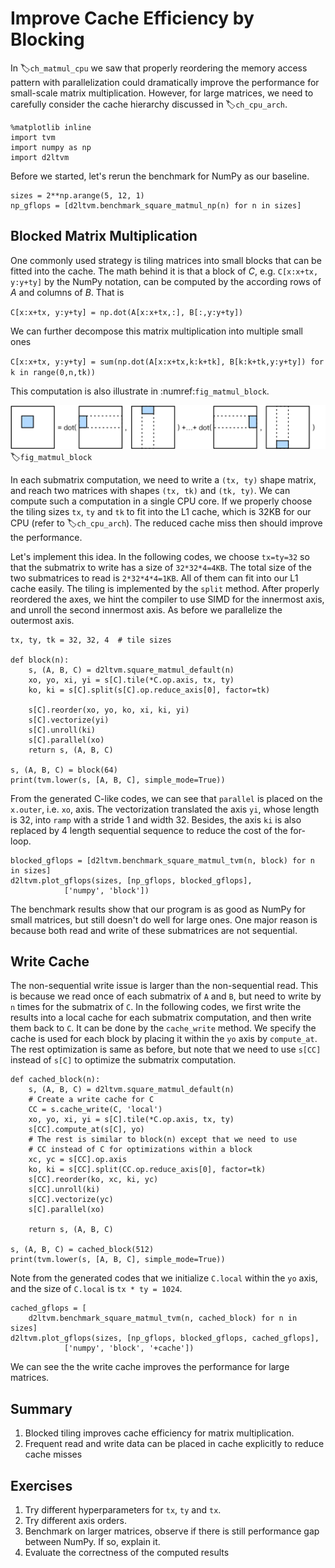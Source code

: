 # Improve Cache Efficiency by Blocking

In :label:`ch_matmul_cpu` we saw that properly reordering the memory access pattern with parallelization could dramatically improve the performance for small-scale matrix multiplication. However, for large matrices, we need to carefully consider the cache hierarchy discussed in :label:`ch_cpu_arch`. 


```{.python .input}
%matplotlib inline
import tvm
import numpy as np
import d2ltvm 
```

Before we started, let's rerun the benchmark for NumPy as our baseline. 

```{.python .input}
sizes = 2**np.arange(5, 12, 1)
np_gflops = [d2ltvm.benchmark_square_matmul_np(n) for n in sizes]
```

## Blocked Matrix Multiplication 

One commonly used strategy is tiling matrices into small blocks that can be fitted into the cache. 
The math behind it is that a block of $C$, e.g. `C[x:x+tx, y:y+ty]` by the NumPy notation, can be computed by the according rows of $A$ and columns of $B$. That is

``C[x:x+tx, y:y+ty] = np.dot(A[x:x+tx,:], B[:,y:y+ty])``

We can further decompose this matrix multiplication into multiple small ones

``C[x:x+tx, y:y+ty] = sum(np.dot(A[x:x+tx,k:k+tk], B[k:k+tk,y:y+ty]) for k in range(0,n,tk))``

This computation is also illustrate in :numref:`fig_matmul_block`. 

![](../img/matmul_block.svg)
:label:`fig_matmul_block`

In each submatrix computation, we need to write a `(tx, ty)` shape matrix, and reach two matrices with shapes `(tx, tk)` and `(tk, ty)`. We can compute such a computation in a single CPU core. If we properly choose the tiling sizes `tx`, `ty` and `tk` to fit into the L1 cache, which is 32KB for our CPU (refer to :label:`ch_cpu_arch`). The reduced cache miss then should improve the performance. 

Let's implement this idea. In the following codes, we choose `tx=ty=32` so that the submatrix to write has a size of `32*32*4=4KB`. The total size of the two submatrices to read is `2*32*4*4=1KB`. All of them can fit into our L1 cache easily. The tiling is implemented by the `split` method. After properly reordered the axes, we hint the compiler to use SIMD for the innermost axis, and unroll the second innermost axis. As before we parallelize the outermost axis.  

```{.python .input}
tx, ty, tk = 32, 32, 4  # tile sizes

def block(n):
    s, (A, B, C) = d2ltvm.square_matmul_default(n)   
    xo, yo, xi, yi = s[C].tile(*C.op.axis, tx, ty)
    ko, ki = s[C].split(s[C].op.reduce_axis[0], factor=tk)

    s[C].reorder(xo, yo, ko, xi, ki, yi)
    s[C].vectorize(yi)
    s[C].unroll(ki)
    s[C].parallel(xo)
    return s, (A, B, C)

s, (A, B, C) = block(64)
print(tvm.lower(s, [A, B, C], simple_mode=True))
```

From the generated C-like codes, we can see that `parallel` is placed on the `x.outer`, i.e. `xo`, axis. The vectorization translated the axis `yi`, whose length is 32, into `ramp` with a stride 1 and width 32. Besides, the axis `ki` is also replaced by 4 length sequential sequence to reduce the cost of the for-loop. 

```{.python .input}
blocked_gflops = [d2ltvm.benchmark_square_matmul_tvm(n, block) for n in sizes]
d2ltvm.plot_gflops(sizes, [np_gflops, blocked_gflops], 
            ['numpy', 'block'])
```

The benchmark results show that our program is as good as NumPy for small matrices, but still doesn't do well for large ones. One major reason is because both read and write of these submatrices are not sequential. 

## Write Cache

The non-sequential write issue is larger than the non-sequential read. This is because we read once of each submatrix of `A` and `B`, but need to write by `n` times for the submatrix of `C`. In the following codes, we first write the results into a local cache for each submatrix computation, and then write them back to `C`. It can be done by the `cache_write` method. We specify the cache is used for each block by placing it within the `yo` axis by `compute_at`. The rest optimization is same as before, but note that we need to use `s[CC]` instead of `s[C]` to optimize the submatrix computation. 

```{.python .input}
def cached_block(n):
    s, (A, B, C) = d2ltvm.square_matmul_default(n)    
    # Create a write cache for C
    CC = s.cache_write(C, 'local')    
    xo, yo, xi, yi = s[C].tile(*C.op.axis, tx, ty)
    s[CC].compute_at(s[C], yo)
    # The rest is similar to block(n) except that we need to use
    # CC instead of C for optimizations within a block
    xc, yc = s[CC].op.axis
    ko, ki = s[CC].split(CC.op.reduce_axis[0], factor=tk)
    s[CC].reorder(ko, xc, ki, yc)
    s[CC].unroll(ki)
    s[CC].vectorize(yc)
    s[C].parallel(xo)
    
    return s, (A, B, C)

s, (A, B, C) = cached_block(512)
print(tvm.lower(s, [A, B, C], simple_mode=True))
```

Note from the generated codes that we initialize `C.local` within the `yo` axis, and the size of `C.local` is `tx * ty = 1024`. 

```{.python .input}
cached_gflops = [
    d2ltvm.benchmark_square_matmul_tvm(n, cached_block) for n in sizes]
d2ltvm.plot_gflops(sizes, [np_gflops, blocked_gflops, cached_gflops], 
            ['numpy', 'block', '+cache'])
```

We can see the the write cache improves the performance for large matrices.

## Summary

1. Blocked tiling improves cache efficiency for matrix multiplication.
1. Frequent read and write data can be placed in cache explicitly to reduce cache misses

## Exercises

1. Try different hyperparameters for `tx`, `ty` and `tx`.
1. Try different axis orders.
1. Benchmark on larger matrices, observe if there is still performance gap between NumPy. If so, explain it.
1. Evaluate the correctness of the computed results 
